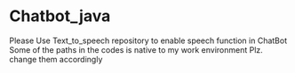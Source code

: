 # Chatbot_java

Please Use Text_to_speech repository to enable speech function in ChatBot
Some of the paths in the codes is native to my work environment Plz. change them accordingly
